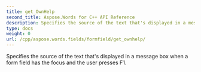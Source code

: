 ```yaml
---
title: get_OwnHelp
second_title: Aspose.Words for C++ API Reference
description: Specifies the source of the text that's displayed in a message box when a form field has the focus and the user presses F1. 
type: docs
weight: 0
url: /cpp/aspose.words.fields/formfield/get_ownhelp/
---
```


Specifies the source of the text that's displayed in a message box when a form field has the focus and the user presses F1. 

